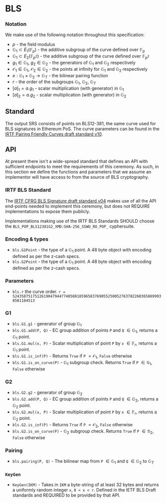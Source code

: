 # BLS

### Notation

We make use of the following notation throughout this specification:
- $p$ - the field modulus
- $\mathbb{G}_1 \subset E_1(\mathbb{F}_p)$ - the additive subgroup of the curve defined over $\mathbb{F}_p$
- $\mathbb{G}_1 \subset E_2(\mathbb{F}_{p^2})$ - the additive subgroup of the curve defined over $\mathbb{F}_{p^2}$
- $g_1 \in \mathbb{G}_1$, $g_2 \in \mathbb{G}_2$  - the generators of $\mathbb{G}_1$ and $\mathbb{G}_2$ respectively
- $\mathcal{O}_1 \in \mathbb{G}_1$, $\mathcal{O}_2 \in \mathbb{G}_2$  - the points at infinity for $\mathbb{G}_1$ and $\mathbb{G}_2$ respectively
- $e: \mathbb{G}_1 \times \mathbb{G}_2 \to \mathbb{G}_T$ - the bilinear pairing function 
- $r$ - the order of the subgroups $\mathbb{G}_1$, $\mathbb{G}_2$, $\mathbb{G}_T$
- $[a]_1 = a.g_1$ - scalar multiplication (with generator) in $\mathbb{G}_1$
- $[a]_2 = a.g_2$ - scalar multiplication (with generator) in $\mathbb{G}_2$

## Standard

The output SRS consists of points on BLS12-381, the same curve used for BLS signatures in Ethereum PoS. The curve parameters can be found in the [IRTF Pairing Friendly Curves draft standard v10](https://datatracker.ietf.org/doc/html/draft-irtf-cfrg-pairing-friendly-curves-10#section-4.2.1).

## API

At present there isn't a wide-spread standard that defines an API with sufficient endpoints to meet the requirements of this ceremony. As such, in this section we define the functions and parameters that we assume an implementor will have access to from the source of BLS cryptography.

### IRTF BLS Standard

The [IRTF CFRG BLS Signature draft standard v04](https://datatracker.ietf.org/doc/html/draft-irtf-cfrg-bls-signature-04) makes use of all the API end-points needed to implement this ceremony, but does not REQUIRE implementations to expose them publicly.

Implementations making use of the IRTF BLS Standards SHOULD choose the `BLS_POP_BLS12381G2_XMD:SHA-256_SSWU_RO_POP_` cyphersuite.

### Encoding & types

- `bls.G1Point` - the type of a $\mathbb{G}_1$ point. A 48 byte object with encoding defined as per the z-cash specs.
- `bls.G2Point` - the type of a $\mathbb{G}_1$ point. A 48 byte object with encoding defined as per the z-cash specs.

### Parameters

- `bls.r` the curve order. `r = 52435875175126190479447740508185965837690552500527637822603658699938581184513`

### G1

- `bls.G1.g1` - generator of group $\mathbb{G}_1$
- `bls.G1.add(P, Q)` - EC group addition of points `P` and `Q` $\in \mathbb{G}_1$, returns a $\mathbb{G}_1$ point.
- `bls.G1.mul(x, P)` - Scalar multiplication of point `P` by `x` $\in \mathbb{F}_r$, returns a $\mathbb{G}_1$ point.
- `bls.G1.is_inf(P)` - Returns `True` if `P` $=\mathcal{O}_1$, `False` otherwise
- `bls.G1.is_on_curve(P)` - $\mathbb{G}_1$ subgroup check. Returns `True` if `P` $\in\mathcal{G}_1$, `False` otherwise

### G2

- `bls.G2.g2` - generator of group $\mathbb{G}_2$
- `bls.G2.add(P, Q)` - EC group addition of points `P` and `Q` $\in \mathbb{G}_2$, returns a $\mathbb{G}_2$ point.
- `bls.G2.mul(x, P)` - Scalar multiplication of point `P` by `x` $\in \mathbb{F}_r$, returns a $\mathbb{G}_2$ point.
- `bls.G2.is_inf(P)` - Returns `True` if `P` $=\mathcal{O}_2$, `False` otherwise
- `bls.G2.is_on_curve(P)` - $\mathbb{G}_2$ subgroup check. Returns `True` if `P` $\in\mathcal{G}_2$, `False` otherwise

### Pairing

- `bls.pairing(P, Q)` - The bilinear map from `P` $\in\mathbb{G}_1$ and `Q` $\in\mathbb{G}_2$ to $\mathbb{G}_T$

### `KeyGen`

- `KeyGen(IKM)` - Takes in `IKM` a byte-string of at least 32 bytes and returns a uniformly random integer `x`, `0 < x < r`. Defined in the IETF BLS Draft standards and REQUIRED to be provided by that API.